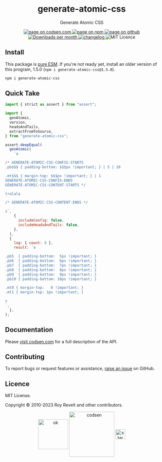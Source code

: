 <h1 align="center">generate-atomic-css</h1>

<p align="center">Generate Atomic CSS</p>

<p align="center">
  <a href="https://codsen.com/os/generate-atomic-css" rel="nofollow noreferrer noopener">
    <img src="https://img.shields.io/badge/-codsen-blue?style=flat-square" alt="page on codsen.com">
  </a>
  <a href="https://www.npmjs.com/package/generate-atomic-css" rel="nofollow noreferrer noopener">
    <img src="https://img.shields.io/badge/-npm-blue?style=flat-square" alt="page on npm">
  </a>
  <a href="https://github.com/codsen/codsen/tree/main/packages/generate-atomic-css" rel="nofollow noreferrer noopener">
    <img src="https://img.shields.io/badge/-github-blue?style=flat-square" alt="page on github">
  </a>
  <a href="https://npmcharts.com/compare/generate-atomic-css?interval=30" rel="nofollow noreferrer noopener" target="_blank">
    <img src="https://img.shields.io/npm/dm/generate-atomic-css.svg?style=flat-square" alt="Downloads per month">
  </a>
  <a href="https://codsen.com/os/generate-atomic-css/changelog" rel="nofollow noreferrer noopener">
    <img src="https://img.shields.io/badge/changelog-here-brightgreen?style=flat-square" alt="changelog">
  </a>
  <img src="https://img.shields.io/badge/licence-MIT-brightgreen.svg?style=flat-square" alt="MIT Licence">
</p>

## Install

This package is [pure ESM](https://gist.github.com/sindresorhus/a39789f98801d908bbc7ff3ecc99d99c). If you're not ready yet, install an older version of this program, 1.5.0 (`npm i generate-atomic-css@1.5.0`).

```bash
npm i generate-atomic-css
```

## Quick Take

```js
import { strict as assert } from "assert";

import {
  genAtomic,
  version,
  headsAndTails,
  extractFromToSource,
} from "generate-atomic-css";

assert.deepEqual(
  genAtomic(
    `a

/* GENERATE-ATOMIC-CSS-CONFIG-STARTS
.pb$$$ { padding-bottom: $$$px !important; } | 5 | 10

.mt$$$ { margin-top: $$$px !important; } | 1
GENERATE-ATOMIC-CSS-CONFIG-ENDS
GENERATE-ATOMIC-CSS-CONTENT-STARTS */

tralala

/* GENERATE-ATOMIC-CSS-CONTENT-ENDS */

z`,
    {
      includeConfig: false,
      includeHeadsAndTails: false,
    },
  ),
  {
    log: { count: 8 },
    result: `a

.pb5  { padding-bottom:  5px !important; }
.pb6  { padding-bottom:  6px !important; }
.pb7  { padding-bottom:  7px !important; }
.pb8  { padding-bottom:  8px !important; }
.pb9  { padding-bottom:  9px !important; }
.pb10 { padding-bottom: 10px !important; }

.mt0 { margin-top:   0 !important; }
.mt1 { margin-top: 1px !important; }

z
`,
  },
);
```

## Documentation

Please [visit codsen.com](https://codsen.com/os/generate-atomic-css/) for a full description of the API.

## Contributing

To report bugs or request features or assistance, [raise an issue](https://github.com/codsen/codsen/issues/new/choose) on GitHub.

## Licence

MIT License.

Copyright © 2010-2023 Roy Revelt and other contributors.

<p align="center"><img src="https://codsen.com/images/png-codsen-ok.png" width="98" alt="ok" align="center"> <img src="https://codsen.com/images/png-codsen-1.png" width="148" alt="codsen" align="center"> <img src="https://codsen.com/images/png-codsen-star-small.png" width="32" alt="star" align="center"></p>
